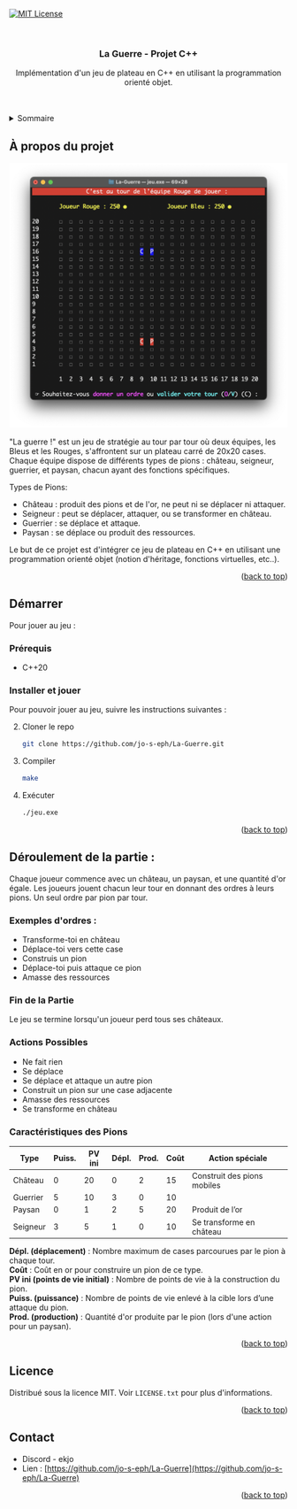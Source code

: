 <!-- Improved compatibility of back to top link: See: https://github.com/othneildrew/Best-README-Template/pull/73 -->
<a name="readme-top"></a>
<!--
*** Thanks for checking out the Best-README-Template. If you have a suggestion
*** that would make this better, please fork the repo and create a pull request
*** or simply open an issue with the tag "enhancement".
*** Don't forget to give the project a star!
*** Thanks again! Now go create something AMAZING! :D
-->



<!-- PROJECT SHIELDS -->
<!--
*** I'm using markdown "reference style" links for readability.
*** Reference links are enclosed in brackets [ ] instead of parentheses ( ).
*** See the bottom of this document for the declaration of the reference variables
*** for contributors-url, forks-url, etc. This is an optional, concise syntax you may use.
*** https://www.markdownguide.org/basic-syntax/#reference-style-links
-->

[![MIT License][license-shield]][license-url]




<!-- PROJECT LOGO -->
<br />
<div align="center">

  <h3 align="center">La Guerre - Projet C++</h3>

  <p align="center">
    Implémentation d'un jeu de plateau en C++ en utilisant la programmation orienté objet.
    <br />
    <br />
    <br />
  </p>
</div>



<!-- TABLE OF CONTENTS -->
<details>
  <summary>Sommaire</summary>
  <ol>
    <li>
      <a href="#À-propos-du-projet">À propos du projet</a>
    </li>
    <li>
      <a href="#Démarrer">Démarrer</a>
      <ul>
        <li><a href="#Prérequis">Prérequis</a></li>
        <li><a href="#Installer-et-jouer">Installer et jouer</a></li>
      </ul>
    </li>
    <li><a href="#Déroulement-de-la-partie">Déroulement de la partie</a></li>
    <li><a href="#Licence">Licence</a></li>
  </ol>
</details>



<!-- ABOUT THE PROJECT -->
## À propos du projet

[![Product Name Screen Shot][product-screenshot]]()

"La guerre !" est un jeu de stratégie au tour par tour où deux équipes, les Bleus et les Rouges, s'affrontent sur un plateau carré de 20x20 cases. Chaque équipe dispose de différents types de pions : château, seigneur, guerrier, et paysan, chacun ayant des fonctions spécifiques.

Types de Pions:
* Château : produit des pions et de l'or, ne peut ni se déplacer ni attaquer.
* Seigneur : peut se déplacer, attaquer, ou se transformer en château.
* Guerrier : se déplace et attaque.
* Paysan : se déplace ou produit des ressources.

Le but de ce projet est d'intégrer ce jeu de plateau en C++ en utilisant une programmation orienté objet (notion d'héritage, fonctions virtuelles, etc..).

<p align="right">(<a href="#readme-top">back to top</a>)</p>

<!-- GETTING STARTED -->
## Démarrer

Pour jouer au jeu : 

### Prérequis

* C++20

### Installer et jouer

Pour pouvoir jouer au jeu, suivre les instructions suivantes : 

2. Cloner le repo
   ```sh
   git clone https://github.com/jo-s-eph/La-Guerre.git
   ```
3. Compiler
   ```sh
   make
   ```
4. Exécuter
   ```sh
   ./jeu.exe
   ```

<p align="right">(<a href="#readme-top">back to top</a>)</p>



<!-- USAGE EXAMPLES -->
## Déroulement de la partie : 

Chaque joueur commence avec un château, un paysan, et une quantité d'or égale.
Les joueurs jouent chacun leur tour en donnant des ordres à leurs pions. Un seul ordre par pion par tour.

### Exemples d'ordres :
- Transforme-toi en château
- Déplace-toi vers cette case
- Construis un pion
- Déplace-toi puis attaque ce pion
- Amasse des ressources

### Fin de la Partie

Le jeu se termine lorsqu'un joueur perd tous ses châteaux.

### Actions Possibles
- Ne fait rien
- Se déplace
- Se déplace et attaque un autre pion
- Construit un pion sur une case adjacente
- Amasse des ressources
- Se transforme en château

### Caractéristiques des Pions

| Type     | Puiss. | PV ini | Dépl. | Prod. | Coût | Action spéciale                |
|----------|--------|--------|-------|-------|------|--------------------------------|
| Château  | 0      | 20     | 0     | 2     | 15   | Construit des pions mobiles    |
| Guerrier | 5      | 10     | 3     | 0     | 10   |                                |
| Paysan   | 0      | 1      | 2     | 5     | 20   | Produit de l’or                |
| Seigneur | 3      | 5      | 1     | 0     | 10   | Se transforme en château       |


**Dépl. (déplacement)** : Nombre maximum de cases parcourues par le pion à chaque tour.  
**Coût** : Coût en or pour construire un pion de ce type.  
**PV ini (points de vie initial)** : Nombre de points de vie à la construction du pion.  
**Puiss. (puissance)** : Nombre de points de vie enlevé à la cible lors d’une attaque du pion.  
**Prod. (production)** : Quantité d'or produite par le pion (lors d'une action pour un paysan).

<p align="right">(<a href="#readme-top">back to top</a>)</p>


<!-- LICENSE -->
## Licence

Distribué sous la licence MIT. Voir `LICENSE.txt` pour plus d'informations.

<p align="right">(<a href="#readme-top">back to top</a>)</p>



<!-- CONTACT -->
## Contact
- Discord - ekjo
- Lien : [https://github.com/jo-s-eph/La-Guerre](https://github.com/jo-s-eph/La-Guerre)

<p align="right">(<a href="#readme-top">back to top</a>)</p>


<!-- MARKDOWN LINKS & IMAGES -->
<!-- https://www.markdownguide.org/basic-syntax/#reference-style-links -->
[contributors-shield]: https://img.shields.io/github/contributors/othneildrew/Best-README-Template.svg?style=for-the-badge
[contributors-url]: https://github.com/othneildrew/Best-README-Template/graphs/contributors
[forks-shield]: https://img.shields.io/github/forks/othneildrew/Best-README-Template.svg?style=for-the-badge
[forks-url]: https://github.com/othneildrew/Best-README-Template/network/members
[stars-shield]: https://img.shields.io/github/stars/othneildrew/Best-README-Template.svg?style=for-the-badge
[stars-url]: https://github.com/othneildrew/Best-README-Template/stargazers
[issues-shield]: https://img.shields.io/github/issues/othneildrew/Best-README-Template.svg?style=for-the-badge
[issues-url]: https://github.com/othneildrew/Best-README-Template/issues
[license-shield]: https://img.shields.io/github/license/othneildrew/Best-README-Template.svg?style=for-the-badge
[license-url]: https://github.com/othneildrew/Best-README-Template/blob/master/LICENSE.txt
[linkedin-shield]: https://img.shields.io/badge/-LinkedIn-black.svg?style=for-the-badge&logo=linkedin&colorB=555
[linkedin-url]: https://linkedin.com/in/othneildrew
[product-screenshot]: img/1.png
[Next.js]: https://img.shields.io/badge/next.js-000000?style=for-the-badge&logo=nextdotjs&logoColor=white
[Next-url]: https://nextjs.org/
[React.js]: https://img.shields.io/badge/React-20232A?style=for-the-badge&logo=react&logoColor=61DAFB
[React-url]: https://reactjs.org/
[Vue.js]: https://img.shields.io/badge/Vue.js-35495E?style=for-the-badge&logo=vuedotjs&logoColor=4FC08D
[Vue-url]: https://vuejs.org/
[Angular.io]: https://img.shields.io/badge/Angular-DD0031?style=for-the-badge&logo=angular&logoColor=white
[Angular-url]: https://angular.io/
[Svelte.dev]: https://img.shields.io/badge/Svelte-4A4A55?style=for-the-badge&logo=svelte&logoColor=FF3E00
[Svelte-url]: https://svelte.dev/
[Laravel.com]: https://img.shields.io/badge/Laravel-FF2D20?style=for-the-badge&logo=laravel&logoColor=white
[Laravel-url]: https://laravel.com
[Bootstrap.com]: https://img.shields.io/badge/Bootstrap-563D7C?style=for-the-badge&logo=bootstrap&logoColor=white
[Bootstrap-url]: https://getbootstrap.com
[JQuery.com]: https://img.shields.io/badge/jQuery-0769AD?style=for-the-badge&logo=jquery&logoColor=white
[JQuery-url]: https://jquery.com 

